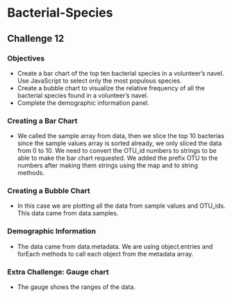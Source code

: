 # Bacterial-Species
## Challenge 12
### Objectives
- Create a bar chart of the top ten bacterial species in a volunteer’s navel. Use JavaScript to select only the most populous species.
- Create a bubble chart to visualize the relative frequency of all the bacterial species found in a volunteer’s navel.
- Complete the demographic information panel.

### Creating a Bar Chart
- We called the sample array from data, then we slice the top 10 bacterias since the sample values array is sorted already, we only sliced the data from 0 to 10. We need to convert the OTU_id numbers to strings to be able to make the bar chart requested.  We added the prefix OTU to the numbers after making them strings using the map and to string methods.

### Creating a Bubble Chart
- In this case we are plotting all the data from sample values and OTU_ids.  This data came from data.samples.

### Demographic Information
- The data came from data.metadata.  We are using object.entries and forEach methods to call each object from the metadata array.

### Extra Challenge: Gauge chart
- The gauge shows the ranges of the data.



